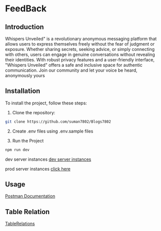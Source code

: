 # FeedBack

## Introduction

Whispers Unveiled" is a revolutionary anonymous messaging platform that allows users to express themselves freely without the fear of judgment or exposure. Whether sharing secrets, seeking advice, or simply connecting with others, users can engage in genuine conversations without revealing their identities. With robust privacy features and a user-friendly interface, "Whispers Unveiled" offers a safe and inclusive space for authentic communication. Join our community and let your voice be heard, anonymously yours

## Installation

To install the project, follow these steps:

1. Clone the repository:

```bash
git clone https://github.com/suman7802/Blogs7802
```

2. Create .env files using .env.sample files

3. Run the Project

```bash
npm run dev
```

dev server instances
[dev server instances](http://localhost:3000)

prod server instances
[click here](https://feed-back-one.vercel.app)

## Usage

[Postman Documentation](https://documenter.getpostman.com/view/27265804/2sA3JRXyGY)

## Table Relation

[TableRelations]()
